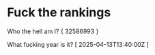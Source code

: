# Fuck the rankings

Who the hell am I?
{ 32586993 }

What fucking year is it?
[ 2025-04-13T13:40:00Z ]
